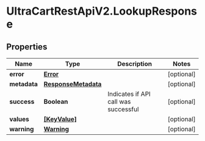 # UltraCartRestApiV2.LookupResponse

## Properties
Name | Type | Description | Notes
------------ | ------------- | ------------- | -------------
**error** | [**Error**](Error.md) |  | [optional] 
**metadata** | [**ResponseMetadata**](ResponseMetadata.md) |  | [optional] 
**success** | **Boolean** | Indicates if API call was successful | [optional] 
**values** | [**[KeyValue]**](KeyValue.md) |  | [optional] 
**warning** | [**Warning**](Warning.md) |  | [optional] 


